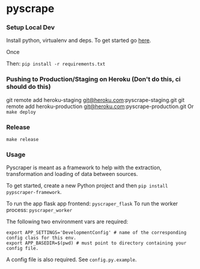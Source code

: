 # pyscrape

### Setup Local Dev
Install python, virtualenv and deps. To get started go [here](https://realpython.com/blog/python/flask-by-example-part-1-project-setup).

Once

Then: `pip install -r requirements.txt`

### Pushing to Production/Staging on Heroku (Don't do this, ci should do this)
git remote add heroku-staging git@heroku.com:pyscrape-staging.git
git remote add heroku-production git@heroku.com:pyscrape-production.git
Or
`make deploy`

### Release
`make release`

### Usage
Pyscraper is meant as a framework to help with the extraction, transformation and loading of data between sources.

To get started, create a new Python project and then `pip install pypscraper-framework`.

To run the app flask app frontend: `pyscraper_flask`
To run the worker process: `pyscraper_worker`

The following two environment vars are required:
```
export APP_SETTINGS='DevelopmentConfig' # name of the corresponding config class for this env.
export APP_BASEDIR=$(pwd) # must point to directory containing your config file.
```

A config file is also required. See `config.py.example`.
